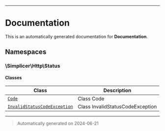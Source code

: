 
***

# Documentation



This is an automatically generated documentation for **Documentation**.


## Namespaces


### \Simplicer\Http\Status

#### Classes

| Class | Description |
|-------|-------------|
| [`Code`](./classes/Simplicer/Http/Status/Code.md) | Class Code|
| [`InvalidStatusCodeException`](./classes/Simplicer/Http/Status/InvalidStatusCodeException.md) | Class InvalidStatusCodeException|




***
> Automatically generated on 2024-06-21
